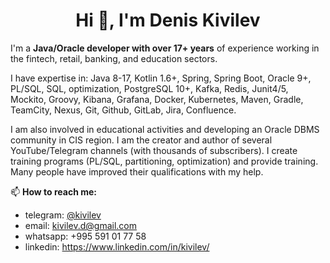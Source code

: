 <h1 align="center">Hi 👋, I'm Denis Kivilev</h1>

I'm a **Java/Oracle developer with over 17+ years** of experience working in the fintech, retail, banking, and education sectors.  

I have expertise in: Java 8-17, Kotlin 1.6+, Spring, Spring Boot, Oracle 9+, PL/SQL, SQL, optimization, PostgreSQL 10+, Kafka, Redis, Junit4/5, Mockito, Groovy, Kibana, Grafana, Docker, Kubernetes, Maven, Gradle, TeamCity, Nexus, Git, Github, GitLab, Jira, Confluence.  

I am also involved in educational activities and developing an Oracle DBMS community in CIS region. I am the creator and author of several YouTube/Telegram channels (with thousands of subscribers). I create training programs (PL/SQL, partitioning, optimization) and provide training. Many people have improved their qualifications with my help.

📫 **How to reach me:** 
- telegram: [@kivilev](https://t.me/kivilev)
- email: kivilev.d@gmail.com
- whatsapp: +995 591 01 77 58
- linkedin: https://www.linkedin.com/in/kivilev/

<!--
**kivilev/kivilev** is a ✨ _special_ ✨ repository because its `README.md` (this file) appears on your GitHub profile.

Here are some ideas to get you started:

- 🔭 I’m currently working on ...
- 🌱 I’m currently learning ...
- 👯 I’m looking to collaborate on ...
- 🤔 I’m looking for help with ...
- 💬 Ask me about ...
- 📫 How to reach me: ...
- 😄 Pronouns: ...
- ⚡ Fun fact: ...
-->
